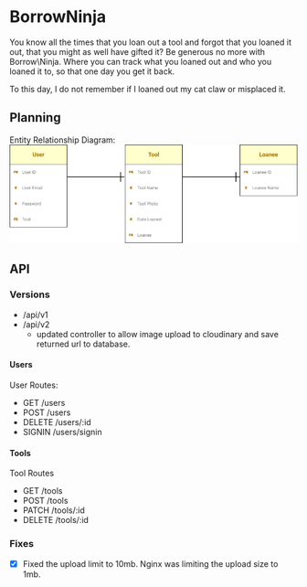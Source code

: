 # BorrowNinja

You know all the times that you loan out a tool and forgot that you loaned it out, that you might as well have gifted it? Be generous no more with Borrow\Ninja. Where you can track what you loaned out and who you loaned it to, so that one day you get it back.

To this day, I do not remember if I loaned out my cat claw or misplaced it.

## Planning

Entity Relationship Diagram:
<img src="./assets/erd.png">

## API

### Versions

- /api/v1
- /api/v2
  - updated controller to allow image upload to cloudinary and save returned url to database.

#### Users

User Routes:

- GET /users
- POST /users
- DELETE /users/:id
- SIGNIN /users/signin

#### Tools

Tool Routes

- GET /tools
- POST /tools
- PATCH /tools/:id
- DELETE /tools/:id

### Fixes

- [x] Fixed the upload limit to 10mb. Nginx was limiting the upload size to 1mb.
